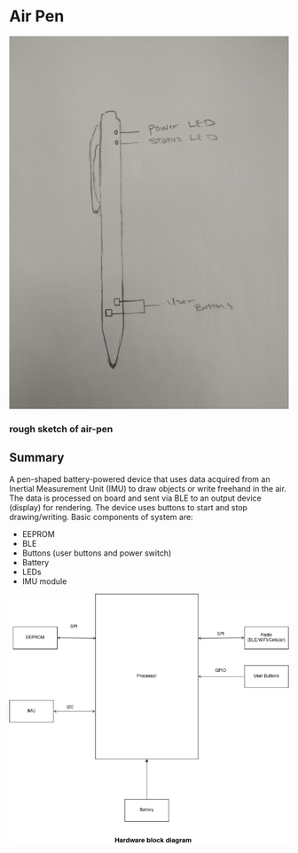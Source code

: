 # Air Pen

![alt text](https://github.com/Davidadebiyi/Making-Embedded-Systems-Course/blob/main/assignments/week-1/images/airpen.jpg)
### rough sketch of air-pen

## Summary
A pen-shaped battery-powered device that uses data acquired from an Inertial Measurement Unit (IMU) to draw objects or write freehand in the air. The data is processed on board and sent via BLE to an output device (display) for rendering. The device uses buttons to start and stop drawing/writing. 
Basic components of system are:
- EEPROM
- BLE 
- Buttons (user buttons and power switch)
- Battery
- LEDs
- IMU module 


![alt text](https://github.com/Davidadebiyi/Making-Embedded-Systems-Course/blob/main/assignments/week-1/images/hardware%20block%20diagram.drawio.png)

